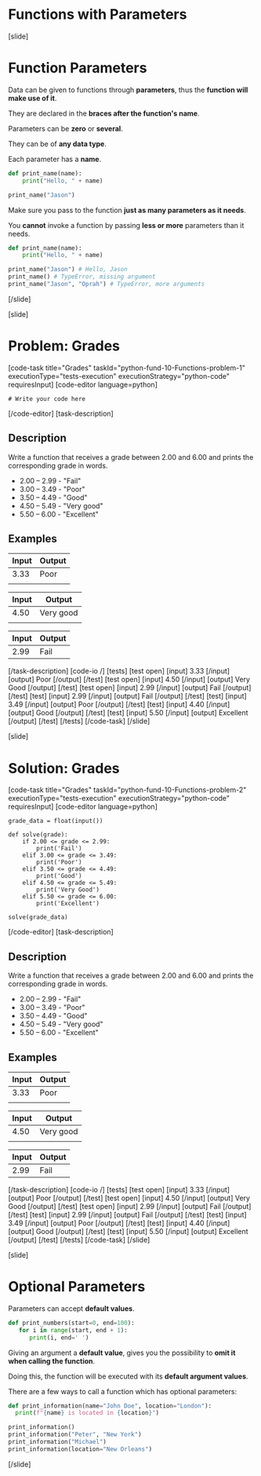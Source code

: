 # Functions with Parameters

[slide]
# Function Parameters

Data can be given to functions through **parameters**, thus the **function will make use of it**.

They are declared in the **braces after the function's name**.

Parameters can be **zero** or **several**.

They can be of **any data type**.

Each parameter has a **name**.

```python live
def print_name(name):
    print("Hello, " + name)

print_name("Jason")
```

Make sure you pass to the function **just as many parameters as it needs**.

You **cannot** invoke a function by passing **less or more** parameters than it needs.

```python live
def print_name(name):
    print("Hello, " + name)

print_name("Jason") # Hello, Jason
print_name() # TypeError, missing argument
print_name("Jason", "Oprah") # TypeError, more arguments
```

[/slide]

[slide]
# Problem: Grades
[code-task title="Grades" taskId="python-fund-10-Functions-problem-1" executionType="tests-execution" executionStrategy="python-code" requiresInput]
[code-editor language=python]
```
# Write your code here
```
[/code-editor]
[task-description]
## Description
Write a function that receives a grade between 2.00 and 6.00 and prints the corresponding grade in words.
 - 2.00 – 2.99 - "Fail"
 - 3.00 – 3.49 - "Poor"
 - 3.50 – 4.49 - "Good"
 - 4.50 – 5.49 - "Very good"
 - 5.50 – 6.00 - "Excellent"

## Examples
| **Input** | **Output** |
| --- | --- |
| 3.33 | Poor |
|  |  |

| **Input** | **Output** |
| --- | --- |
| 4.50 | Very good |
|  |  |

| **Input** | **Output** |
| --- | --- |
| 2.99 | Fail |

[/task-description]
[code-io /]
[tests]
[test open]
[input]
3.33
[/input]
[output]
Poor
[/output]
[/test]
[test open]
[input]
4.50
[/input]
[output]
Very Good
[/output]
[/test]
[test open]
[input]
2.99
[/input]
[output]
Fail
[/output]
[/test]
[test]
[input]
2.99
[/input]
[output]
Fail
[/output]
[/test]
[test]
[input]
3.49
[/input]
[output]
Poor
[/output]
[/test]
[test]
[input]
4.40
[/input]
[output]
Good
[/output]
[/test]
[test]
[input]
5.50
[/input]
[output]
Excellent
[/output]
[/test]
[/tests]
[/code-task]
[/slide]

[slide]
# Solution: Grades
[code-task title="Grades" taskId="python-fund-10-Functions-problem-2" executionType="tests-execution" executionStrategy="python-code" requiresInput]
[code-editor language=python]
```
grade_data = float(input())

def solve(grade):
    if 2.00 <= grade <= 2.99:
        print('Fail')
    elif 3.00 <= grade <= 3.49:
        print('Poor')
    elif 3.50 <= grade <= 4.49:
        print('Good')
    elif 4.50 <= grade <= 5.49:
        print('Very Good')
    elif 5.50 <= grade <= 6.00:
        print('Excellent')

solve(grade_data)
```
[/code-editor]
[task-description]
## Description
Write a function that receives a grade between 2.00 and 6.00 and prints the corresponding grade in words.
 - 2.00 – 2.99 - "Fail"
 - 3.00 – 3.49 - "Poor"
 - 3.50 – 4.49 - "Good"
 - 4.50 – 5.49 - "Very good"
 - 5.50 – 6.00 - "Excellent"

## Examples
| **Input** | **Output** |
| --- | --- |
| 3.33 | Poor |
|  |  |

| **Input** | **Output** |
| --- | --- |
| 4.50 | Very good |
|  |  |

| **Input** | **Output** |
| --- | --- |
| 2.99 | Fail |

[/task-description]
[code-io /]
[tests]
[test open]
[input]
3.33
[/input]
[output]
Poor
[/output]
[/test]
[test open]
[input]
4.50
[/input]
[output]
Very Good
[/output]
[/test]
[test open]
[input]
2.99
[/input]
[output]
Fail
[/output]
[/test]
[test]
[input]
2.99
[/input]
[output]
Fail
[/output]
[/test]
[test]
[input]
3.49
[/input]
[output]
Poor
[/output]
[/test]
[test]
[input]
4.40
[/input]
[output]
Good
[/output]
[/test]
[test]
[input]
5.50
[/input]
[output]
Excellent
[/output]
[/test]
[/tests]
[/code-task]
[/slide]

[slide]
# Optional Parameters

Parameters can accept **default values**.

```python
def print_numbers(start=0, end=100):
   for i in range(start, end + 1):
      print(i, end=' ')
```

Giving an argument a **default value**, gives you the possibility to **omit it when calling the function**.

Doing this, the function will be executed with its **default argument values**.

There are a few ways to call a function which has optional parameters:

```python live
def print_information(name="John Doe", location="London"):
  print(f"{name} is located in {location}")

print_information()
print_information("Peter", "New York")
print_information("Michael")
print_information(location="New Orleans")
```

[/slide]